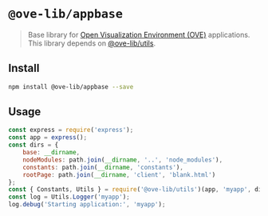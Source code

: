 # `@ove-lib/appbase`

> Base library for [Open Visualization Environment (OVE)](https://github.com/ove/ove) applications. This library depends on [@ove-lib/utils](https://www.npmjs.com/package/@ove-lib/utils).

## Install

```bash
npm install @ove-lib/appbase --save
```

## Usage

```js
const express = require('express');
const app = express();
const dirs = {
    base: __dirname,
    nodeModules: path.join(__dirname, '..', 'node_modules'),
    constants: path.join(__dirname, 'constants'),
    rootPage: path.join(__dirname, 'client', 'blank.html')
};
const { Constants, Utils } = require('@ove-lib/utils')(app, 'myapp', dirs);
const log = Utils.Logger('myapp');
log.debug('Starting application:', 'myapp');
```
